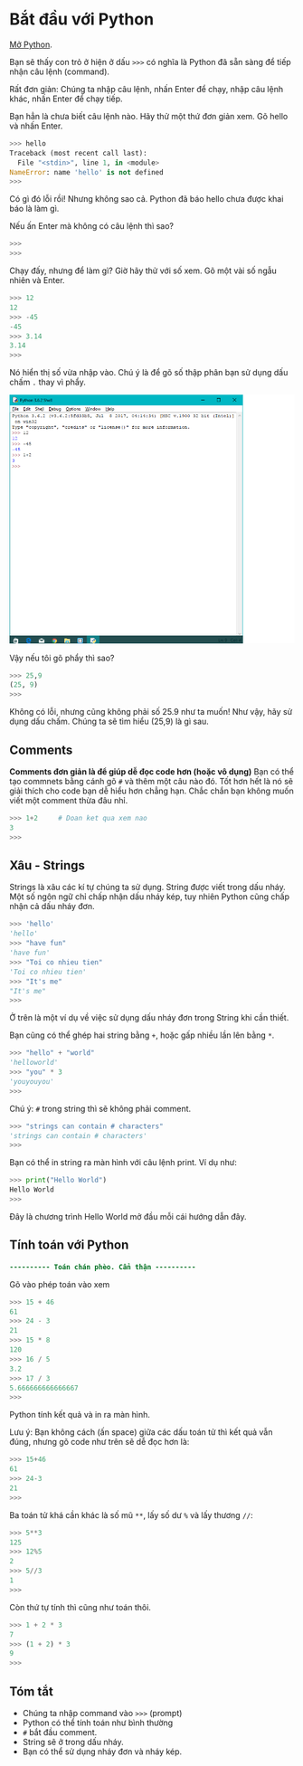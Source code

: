 # Bắt đầu với Python

[Mở Python](install-python.md).

Bạn sẽ thấy con trỏ ở hiện ở dấu `>>>` có nghĩa là Python đã sẵn sàng để tiếp nhận câu lệnh (command). 

Rất đơn giản: Chúng ta nhập câu lệnh, nhấn Enter để chạy, nhập câu lệnh khác, nhấn Enter để chạy tiếp.

Bạn hẳn là chưa biết câu lệnh nào. Hãy thử một thứ đơn giản xem. Gõ hello và nhấn Enter.

```python
>>> hello
Traceback (most recent call last):
  File "<stdin>", line 1, in <module>
NameError: name 'hello' is not defined
>>>
```

Có gì đó lỗi rồi! Nhưng không sao cả. Python đã báo hello chưa được khai báo là làm gì.

Nếu ấn Enter mà không có câu lệnh thì sao?

```python
>>>
>>>
```

Chạy đấy, nhưng để làm gì?
Giờ hãy thử với số xem. Gõ một vài số ngẫu nhiên và Enter.

```python
>>> 12
12
>>> -45
-45
>>> 3.14
3.14
>>> 
```
    
Nó hiển thị số vừa nhập vào. Chú ý là để gõ số thập phân bạn sử dụng dấu chấm `.` thay vì phẩy.

![Gõ vài số.](../images/run_started.png)

Vậy nếu tôi gõ phẩy thì sao?

```python
>>> 25,9
(25, 9)
>>> 
```

Không có lỗi, nhưng cũng không phải số 25.9 như ta muốn!
Như vậy, hãy sử dụng dấu chấm. Chúng ta sẽ tìm hiểu (25,9) là gì sau.
## Comments

**Comments đơn giản là để giúp dễ đọc code hơn (hoặc vô dụng)** 
Bạn có thể tạo commnets bằng cánh gõ `#` và thêm một câu nào đó.
Tốt hơn hết là nó sẽ giải thích cho code bạn dễ hiểu hơn chẳng hạn. Chắc chắn bạn không muốn viết một comment thừa đâu nhỉ.

```python
>>> 1+2 	# Doan ket qua xem nao
3
>>> 
```

## Xâu - Strings

Strings là xâu các kí tự chúng ta sử dụng. String được viết trong dấu nháy.
Một số ngôn ngữ chỉ chấp nhận dấu nháy kép, tuy nhiên Python cũng chấp nhận cả dấu nháy đơn.

```python
>>> 'hello'
'hello'
>>> "have fun"
'have fun'
>>> "Toi co nhieu tien"
'Toi co nhieu tien'
>>> "It's me"
"It's me"
>>> 
```

Ở trên là một ví dụ về việc sử dụng dấu nháy đơn trong String khi cần thiết. 

Bạn cũng có thể ghép hai string bằng `+`, hoặc gấp nhiều lần lên bằng `*`.

```python
>>> "hello" + "world"
'helloworld'
>>> "you" * 3
'youyouyou'
>>> 
```

Chú ý: `#` trong string thì sẽ không phải comment.

```python
>>> "strings can contain # characters"
'strings can contain # characters'
>>> 
```

Bạn có thể in string ra màn hình với câu lệnh print. Ví dụ như:

```python
>>> print("Hello World")
Hello World
>>> 
```

Đây là chương trình Hello World mở đầu mỗi cái hướng dẫn đây. 

## Tính toán với Python

```diff
---------- Toán chán phèo. Cẩn thận ----------
```
Gõ vào phép toán vào xem

```python
>>> 15 + 46
61
>>> 24 - 3
21
>>> 15 * 8
120
>>> 16 / 5
3.2
>>> 17 / 3
5.666666666666667
>>> 
```

Python tính kết quả và in ra màn hình.

Lưu ý: Bạn không cách (ấn space) giữa các dấu toán tử thì kết quả vẫn đúng, nhưng gõ code như trên sẽ dễ đọc hơn là:

```python
>>> 15+46
61
>>> 24-3
21
>>>
```

Ba toán tử khá cần khác là số mũ `**`, lấy số dư `%` và lấy thương `//`:

```python
>>> 5**3
125
>>> 12%5
2
>>> 5//3
1
>>> 
```

Còn thứ tự tính thì cũng như toán thôi. 

```python
>>> 1 + 2 * 3       
7
>>> (1 + 2) * 3      
9
>>>
```

## Tóm tắt

- Chúng ta nhập command vào `>>>` (prompt)
- Python có thể tính toán như bình thường
- `#` bắt đầu comment.
- String sẽ ở trong dấu nháy.
- Bạn có thể sử dụng nháy đơn và nháy kép.
